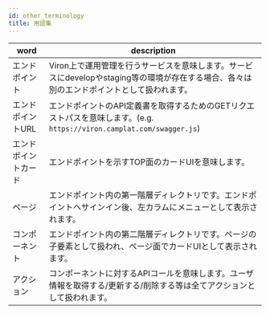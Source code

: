 ```yaml
---
id: other_terminology
title: 用語集
---
```


| word | description |
| ---- | ---- |
| エンドポイント | Viron上で運用管理を行うサービスを意味します。サービスにdevelopやstaging等の環境が存在する場合、各々は別のエンドポイントとして扱われます。 |
| エンドポイントURL | エンドポイントのAPI定義書を取得するためのGETリクエストパスを意味します。(e.g. `https://viron.camplat.com/swagger.js`) |
| エンドポイントカード | エンドポイントを示すTOP面のカードUIを意味します。 |
| ページ | エンドポイント内の第一階層ディレクトリです。エンドポイントへサインイン後、左カラムにメニューとして表示されます。 |
| コンポーネント | エンドポイント内の第二階層ディレクトリです。ページの子要素として扱われ、ページ面でカードUIとして表示されます。 |
| アクション | コンポーネントに対するAPIコールを意味します。ユーザ情報を取得する/更新する/削除する等は全てアクションとして扱われます。 |
